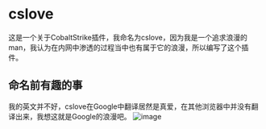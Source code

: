 # cslove
这是一个关于CobaltStrike插件，我命名为cslove，因为我是一个追求浪漫的man，我认为在内网中渗透的过程当中也有属于它的浪漫，所以编写了这个插件。

## 命名前有趣的事
我的英文并不好，cslove在Google中翻译居然是真爱，在其他浏览器中并没有翻译出来，我想这就是Google的浪漫吧。
![image](https://github.com/user-attachments/assets/a63246fa-93e8-4783-b332-1c2bd01c9a12)
